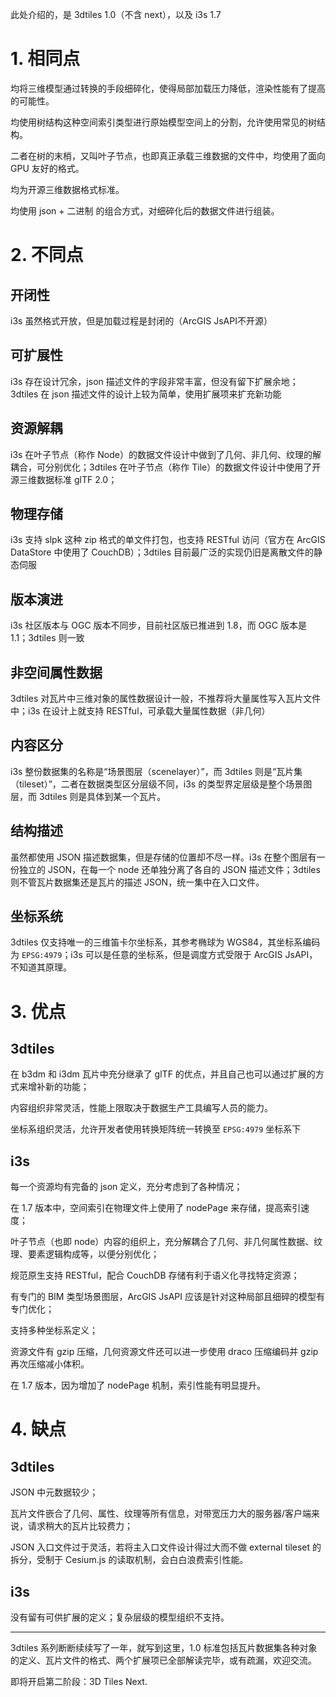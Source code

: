 此处介绍的，是 3dtiles 1.0（不含 next），以及 i3s 1.7



# 1. 相同点

均将三维模型通过转换的手段细碎化，使得局部加载压力降低，渲染性能有了提高的可能性。

均使用树结构这种空间索引类型进行原始模型空间上的分割，允许使用常见的树结构。

二者在树的末梢，又叫叶子节点，也即真正承载三维数据的文件中，均使用了面向 GPU 友好的格式。

均为开源三维数据格式标准。

均使用 json + 二进制 的组合方式，对细碎化后的数据文件进行组装。



# 2. 不同点

## 开闭性

i3s 虽然格式开放，但是加载过程是封闭的（ArcGIS JsAPI不开源）

## 可扩展性

i3s 存在设计冗余，json 描述文件的字段非常丰富，但没有留下扩展余地；3dtiles 在 json 描述文件的设计上较为简单，使用扩展项来扩充新功能

## 资源解耦

i3s 在叶子节点（称作 Node）的数据文件设计中做到了几何、非几何、纹理的解耦合，可分别优化；3dtiles 在叶子节点（称作 Tile）的数据文件设计中使用了开源三维数据标准 glTF 2.0；

## 物理存储

i3s 支持 slpk 这种 zip 格式的单文件打包，也支持 RESTful 访问（官方在 ArcGIS DataStore 中使用了 CouchDB）；3dtiles 目前最广泛的实现仍旧是离散文件的静态伺服

## 版本演进

i3s 社区版本与 OGC 版本不同步，目前社区版已推进到 1.8，而 OGC 版本是 1.1；3dtiles 则一致

## 非空间属性数据

3dtiles 对瓦片中三维对象的属性数据设计一般，不推荐将大量属性写入瓦片文件中；i3s 在设计上就支持 RESTful，可承载大量属性数据（非几何）

## 内容区分

i3s 整份数据集的名称是“场景图层（scenelayer）”，而 3dtiles 则是“瓦片集（tileset）”，二者在数据类型区分层级不同，i3s 的类型界定层级是整个场景图层，而 3dtiles 则是具体到某一个瓦片。

## 结构描述

虽然都使用 JSON 描述数据集，但是存储的位置却不尽一样。i3s 在整个图层有一份独立的 JSON，在每一个 node 还单独分离了各自的 JSON 描述文件；3dtiles 则不管瓦片数据集还是瓦片的描述 JSON，统一集中在入口文件。

## 坐标系统

3dtiles 仅支持唯一的三维笛卡尔坐标系，其参考椭球为 WGS84，其坐标系编码为 `EPSG:4979`；i3s 可以是任意的坐标系，但是调度方式受限于 ArcGIS JsAPI，不知道其原理。



# 3. 优点

## 3dtiles

在 b3dm 和 i3dm 瓦片中充分继承了 glTF 的优点，并且自己也可以通过扩展的方式来增补新的功能；

内容组织非常灵活，性能上限取决于数据生产工具编写人员的能力。

坐标系组织灵活，允许开发者使用转换矩阵统一转换至 `EPSG:4979` 坐标系下

## i3s

每一个资源均有完备的 json 定义，充分考虑到了各种情况；

在 1.7 版本中，空间索引在物理文件上使用了 nodePage 来存储，提高索引速度；

叶子节点（也即 node）内容的组织上，充分解耦合了几何、非几何属性数据、纹理、要素逻辑构成等，以便分别优化；

规范原生支持 RESTful，配合 CouchDB 存储有利于语义化寻找特定资源；

有专门的 BIM 类型场景图层，ArcGIS JsAPI 应该是针对这种局部且细碎的模型有专门优化；

支持多种坐标系定义；

资源文件有 gzip 压缩，几何资源文件还可以进一步使用 draco 压缩编码并 gzip 再次压缩减小体积。

在 1.7 版本，因为增加了 nodePage 机制，索引性能有明显提升。



# 4. 缺点

## 3dtiles

JSON 中元数据较少；

瓦片文件嵌合了几何、属性、纹理等所有信息，对带宽压力大的服务器/客户端来说，请求稍大的瓦片比较费力；

JSON 入口文件过于灵活，若将主入口文件设计得过大而不做 external tileset 的拆分，受制于 Cesium.js 的读取机制，会白白浪费索引性能。

## i3s

没有留有可供扩展的定义；复杂层级的模型组织不支持。



---

3dtiles 系列断断续续写了一年，就写到这里，1.0 标准包括瓦片数据集各种对象的定义、瓦片文件的格式、两个扩展项已全部解读完毕，或有疏漏，欢迎交流。

即将开启第二阶段：3D Tiles Next.